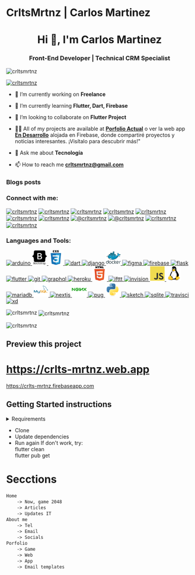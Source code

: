 # CrltsMrtnz | Carlos Martinez

<h1 align="center">Hi 👋, I'm Carlos Martinez</h1>
<h3 align="center">Front-End Developer | Technical CRM Specialist</h3>

<p align="left"> <img src="https://komarev.com/ghpvc/?username=crltsmrtnz&label=Profile%20views&color=0e75b6&style=flat" alt="crltsmrtnz" /> </p>

<p align="left"> <a href="https://twitter.com/crltsmrtnz" target="blank"><img src="https://img.shields.io/twitter/follow/crltsmrtnz?logo=twitter&style=for-the-badge" alt="crltsmrtnz" /></a> </p>

- 🔭 I’m currently working on **Freelance**

- 🌱 I’m currently learning **Flutter, Dart, Firebase**

- 👯 I’m looking to collaborate on **Flutter Project**

- 👨‍💻 All of my projects are available at [**Porfolio Actual**](https://crltsmrtnz.github.io) o ver la web app [**En Desarrollo**](https://crlts-mrtnz.web.app) alojada en Firebase, donde compartiré proyectos y noticias interesantes. ¡Visítalo para descubrir más!"



- 💬 Ask me about **Tecnología**

- 📫 How to reach me **crltsmrtnz@gmail.com**

### Blogs posts
<!-- BLOG-POST-LIST:START -->
<!-- BLOG-POST-LIST:END -->

<h3 align="left">Connect with me:</h3>
<p align="left">
<a href="https://codepen.io/crltsmrtnz" target="blank"><img align="center" src="https://raw.githubusercontent.com/rahuldkjain/github-profile-readme-generator/master/src/images/icons/Social/codepen.svg" alt="crltsmrtnz" height="30" width="40" /></a>
<a href="https://dev.to/crltsmrtnz" target="blank"><img align="center" src="https://raw.githubusercontent.com/rahuldkjain/github-profile-readme-generator/master/src/images/icons/Social/devto.svg" alt="crltsmrtnz" height="30" width="40" /></a>
<a href="https://twitter.com/crltsmrtnz" target="blank"><img align="center" src="https://raw.githubusercontent.com/rahuldkjain/github-profile-readme-generator/master/src/images/icons/Social/twitter.svg" alt="crltsmrtnz" height="30" width="40" /></a>
<a href="https://linkedin.com/in/crltsmrtnz" target="blank"><img align="center" src="https://raw.githubusercontent.com/rahuldkjain/github-profile-readme-generator/master/src/images/icons/Social/linked-in-alt.svg" alt="crltsmrtnz" height="30" width="40" /></a>
<a href="https://stackoverflow.com/users/crltsmrtnz" target="blank"><img align="center" src="https://raw.githubusercontent.com/rahuldkjain/github-profile-readme-generator/master/src/images/icons/Social/stack-overflow.svg" alt="crltsmrtnz" height="30" width="40" /></a>
<a href="https://instagram.com/crltsmrtnz" target="blank"><img align="center" src="https://raw.githubusercontent.com/rahuldkjain/github-profile-readme-generator/master/src/images/icons/Social/instagram.svg" alt="crltsmrtnz" height="30" width="40" /></a>
<a href="https://www.behance.net/crltsmrtnz" target="blank"><img align="center" src="https://raw.githubusercontent.com/rahuldkjain/github-profile-readme-generator/master/src/images/icons/Social/behance.svg" alt="crltsmrtnz" height="30" width="40" /></a>
<a href="https://medium.com/@crltsmrtnz" target="blank"><img align="center" src="https://raw.githubusercontent.com/rahuldkjain/github-profile-readme-generator/master/src/images/icons/Social/medium.svg" alt="@crltsmrtnz" height="30" width="40" /></a>
<a href="https://www.youtube.com/c/@crltsmrtnz" target="blank"><img align="center" src="https://raw.githubusercontent.com/rahuldkjain/github-profile-readme-generator/master/src/images/icons/Social/youtube.svg" alt="@crltsmrtnz" height="30" width="40" /></a>
<a href="https://discord.gg/crltsmrtnz" target="blank"><img align="center" src="https://raw.githubusercontent.com/rahuldkjain/github-profile-readme-generator/master/src/images/icons/Social/discord.svg" alt="crltsmrtnz" height="30" width="40" /></a>
<a href="/crltsmrtnz" target="blank"><img align="center" src="https://raw.githubusercontent.com/rahuldkjain/github-profile-readme-generator/master/src/images/icons/Social/rss.svg" alt="crltsmrtnz" height="30" width="40" /></a>
</p>

<h3 align="left">Languages and Tools:</h3>
<p align="left"> <a href="https://www.arduino.cc/" target="_blank" rel="noreferrer"> <img src="https://cdn.worldvectorlogo.com/logos/arduino-1.svg" alt="arduino" width="40" height="40"/> </a> <a href="https://getbootstrap.com" target="_blank" rel="noreferrer"> <img src="https://raw.githubusercontent.com/devicons/devicon/master/icons/bootstrap/bootstrap-plain-wordmark.svg" alt="bootstrap" width="40" height="40"/> </a> <a href="https://www.w3schools.com/css/" target="_blank" rel="noreferrer"> <img src="https://raw.githubusercontent.com/devicons/devicon/master/icons/css3/css3-original-wordmark.svg" alt="css3" width="40" height="40"/> </a> <a href="https://dart.dev" target="_blank" rel="noreferrer"> <img src="https://www.vectorlogo.zone/logos/dartlang/dartlang-icon.svg" alt="dart" width="40" height="40"/> </a> <a href="https://www.djangoproject.com/" target="_blank" rel="noreferrer"> <img src="https://cdn.worldvectorlogo.com/logos/django.svg" alt="django" width="40" height="40"/> </a> <a href="https://www.docker.com/" target="_blank" rel="noreferrer"> <img src="https://raw.githubusercontent.com/devicons/devicon/master/icons/docker/docker-original-wordmark.svg" alt="docker" width="40" height="40"/> </a> <a href="https://www.figma.com/" target="_blank" rel="noreferrer"> <img src="https://www.vectorlogo.zone/logos/figma/figma-icon.svg" alt="figma" width="40" height="40"/> </a> <a href="https://firebase.google.com/" target="_blank" rel="noreferrer"> <img src="https://www.vectorlogo.zone/logos/firebase/firebase-icon.svg" alt="firebase" width="40" height="40"/> </a> <a href="https://flask.palletsprojects.com/" target="_blank" rel="noreferrer"> <img src="https://www.vectorlogo.zone/logos/pocoo_flask/pocoo_flask-icon.svg" alt="flask" width="40" height="40"/> </a> <a href="https://flutter.dev" target="_blank" rel="noreferrer"> <img src="https://www.vectorlogo.zone/logos/flutterio/flutterio-icon.svg" alt="flutter" width="40" height="40"/> </a> <a href="https://git-scm.com/" target="_blank" rel="noreferrer"> <img src="https://www.vectorlogo.zone/logos/git-scm/git-scm-icon.svg" alt="git" width="40" height="40"/> </a> <a href="https://graphql.org" target="_blank" rel="noreferrer"> <img src="https://www.vectorlogo.zone/logos/graphql/graphql-icon.svg" alt="graphql" width="40" height="40"/> </a> <a href="https://heroku.com" target="_blank" rel="noreferrer"> <img src="https://www.vectorlogo.zone/logos/heroku/heroku-icon.svg" alt="heroku" width="40" height="40"/> </a> <a href="https://www.w3.org/html/" target="_blank" rel="noreferrer"> <img src="https://raw.githubusercontent.com/devicons/devicon/master/icons/html5/html5-original-wordmark.svg" alt="html5" width="40" height="40"/> </a> <a href="https://ifttt.com/" target="_blank" rel="noreferrer"> <img src="https://www.vectorlogo.zone/logos/ifttt/ifttt-ar21.svg" alt="ifttt" width="40" height="40"/> </a> <a href="https://www.invisionapp.com/" target="_blank" rel="noreferrer"> <img src="https://www.vectorlogo.zone/logos/invisionapp/invisionapp-icon.svg" alt="invision" width="40" height="40"/> </a> <a href="https://developer.mozilla.org/en-US/docs/Web/JavaScript" target="_blank" rel="noreferrer"> <img src="https://raw.githubusercontent.com/devicons/devicon/master/icons/javascript/javascript-original.svg" alt="javascript" width="40" height="40"/> </a> <a href="https://www.linux.org/" target="_blank" rel="noreferrer"> <img src="https://raw.githubusercontent.com/devicons/devicon/master/icons/linux/linux-original.svg" alt="linux" width="40" height="40"/> </a> <a href="https://mariadb.org/" target="_blank" rel="noreferrer"> <img src="https://www.vectorlogo.zone/logos/mariadb/mariadb-icon.svg" alt="mariadb" width="40" height="40"/> </a> <a href="https://www.mysql.com/" target="_blank" rel="noreferrer"> <img src="https://raw.githubusercontent.com/devicons/devicon/master/icons/mysql/mysql-original-wordmark.svg" alt="mysql" width="40" height="40"/> </a> <a href="https://nextjs.org/" target="_blank" rel="noreferrer"> <img src="https://cdn.worldvectorlogo.com/logos/nextjs-2.svg" alt="nextjs" width="40" height="40"/> </a> <a href="https://www.nginx.com" target="_blank" rel="noreferrer"> <img src="https://raw.githubusercontent.com/devicons/devicon/master/icons/nginx/nginx-original.svg" alt="nginx" width="40" height="40"/> </a> <a href="https://pugjs.org" target="_blank" rel="noreferrer"> <img src="https://cdn.worldvectorlogo.com/logos/pug.svg" alt="pug" width="40" height="40"/> </a> <a href="https://www.python.org" target="_blank" rel="noreferrer"> <img src="https://raw.githubusercontent.com/devicons/devicon/master/icons/python/python-original.svg" alt="python" width="40" height="40"/> </a> <a href="https://www.sketch.com/" target="_blank" rel="noreferrer"> <img src="https://www.vectorlogo.zone/logos/sketchapp/sketchapp-icon.svg" alt="sketch" width="40" height="40"/> </a> <a href="https://www.sqlite.org/" target="_blank" rel="noreferrer"> <img src="https://www.vectorlogo.zone/logos/sqlite/sqlite-icon.svg" alt="sqlite" width="40" height="40"/> </a> <a href="https://travis-ci.org" target="_blank" rel="noreferrer"> <img src="https://www.vectorlogo.zone/logos/travis-ci/travis-ci-icon.svg" alt="travisci" width="40" height="40"/> </a> <a href="https://www.adobe.com/products/xd.html" target="_blank" rel="noreferrer"> <img src="https://cdn.worldvectorlogo.com/logos/adobe-xd.svg" alt="xd" width="40" height="40"/> </a> </p>

<p><img align="left" src="https://github-readme-stats.vercel.app/api/top-langs?username=crltsmrtnz&show_icons=true&locale=en&layout=compact" alt="crltsmrtnz" /></p>

<p>&nbsp;<img align="center" src="https://github-readme-stats.vercel.app/api?username=crltsmrtnz&show_icons=true&locale=en" alt="crltsmrtnz" /></p>

<p><img align="center" src="https://github-readme-streak-stats.herokuapp.com/?user=crltsmrtnz&" alt="crltsmrtnz" /></p>

## Preview this project 

# https://crlts-mrtnz.web.app

https://crlts-mrtnz.firebaseapp.com </br>

## Getting Started instructions
<details>
<summary>Requirements</summary>

| Rank | Languages | Version                      | Dependencia |
|------|-----------| ---------------------------- |--------|
|     1| Flutter   | 3.12.0-13.0.pre.37           | N/N | 
|     2| Dart      | 3.1.0 (build 3.1.0-262.0.dev)| N/N | 
|     3| Homebrew  | 4.0.26                       | N/N |  
|     4| N/N       | ^2.14.0                      | firebase_core |
|     5| N/N       | ^5.1.0                       | google_fonts |
|     5| N/N       | ^1.1.4+1                     | flutter_social_button |
|     5| N/N       | ^6.1.11                      | url_launcher |

 

</details>

- Clone
- Update dependencies
- Run again 
    If don't work, try: </br>
        flutter clean </br>
        flutter pub get </br>
# Secctions
    Home
        -> Now, game 2048
        -> Articles
        -> Updates IT 
    About me
        -> Tel
        -> Email
        -> Socials  
    Porfolio
        -> Game
        -> Web 
        -> App 
        -> Email templates
